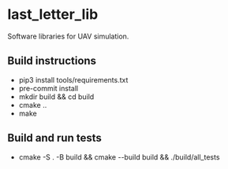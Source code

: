 # last_letter_lib

Software libraries for UAV simulation.

## Build instructions

- pip3 install tools/requirements.txt
- pre-commit install
- mkdir build && cd build
- cmake ..
- make

## Build and run tests

- cmake -S . -B build && cmake --build build && ./build/all_tests
